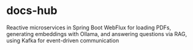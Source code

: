 # docs-hub
Reactive microservices in Spring Boot WebFlux for loading PDFs, generating embeddings with Ollama, and answering questions via RAG, using Kafka for event-driven communication

